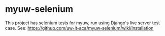 myuw-selenium
=============

This project has selenium tests for myuw, run using Django's live server test case.  See: https://github.com/uw-it-aca/myuw-selenium/wiki/Installation
